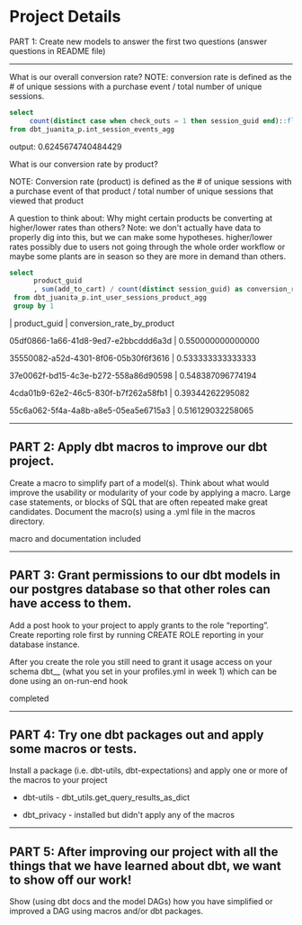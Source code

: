 Project Details
==============

PART 1: Create new models to answer the first two questions (answer questions in README file)

---------------

What is our overall conversion rate?
  NOTE: conversion rate is defined as 
      the # of unique sessions with a purchase event / total number of unique sessions. 
```sql
select 
     count(distinct case when check_outs = 1 then session_guid end)::float/count(distinct session_guid)::float 
from dbt_juanita_p.int_session_events_agg 
```
output: 0.6245674740484429

What is our conversion rate by product?

  NOTE: Conversion rate (product) is defined as 
      the # of unique sessions with a purchase event of that product
          / total number of unique sessions that viewed that product

A question to think about: 
  Why might certain products be converting at higher/lower rates than others? Note: we don't actually have data to properly dig into this, but we can make some hypotheses. 
  higher/lower rates possibly due to users not going through the whole order workflow or maybe some plants are in season so they are more in demand than others.

```sql
select 
      product_guid
      , sum(add_to_cart) / count(distinct session_guid) as conversion_rate_by_product      
 from dbt_juanita_p.int_user_sessions_product_agg
 group by 1
 ```

 | product_guid	                      |  conversion_rate_by_product

05df0866-1a66-41d8-9ed7-e2bbcddd6a3d	| 0.550000000000000

35550082-a52d-4301-8f06-05b30f6f3616	| 0.533333333333333

37e0062f-bd15-4c3e-b272-558a86d90598	| 0.548387096774194

4cda01b9-62e2-46c5-830f-b7f262a58fb1	| 0.39344262295082

55c6a062-5f4a-4a8b-a8e5-05ea5e6715a3	| 0.516129032258065


---------------
PART 2: Apply dbt macros to improve our dbt project.
---------------

Create a macro to simplify part of a model(s). Think about what would improve the usability or modularity of your code by applying a macro. Large case statements, or blocks of SQL that are often repeated make great candidates. Document the macro(s) using a .yml file in the macros directory.

macro and documentation included

---------------
PART 3: Grant permissions to our dbt models in our postgres database so that other roles can have access to them.
---------------

Add a post hook to your project to apply grants to the role “reporting”. Create reporting role first by running CREATE ROLE reporting in your database instance.

After you create the role you still need to grant it usage access on your schema dbt_<firstname>_<lastinitial> (what you set in your profiles.yml in week 1) which can be done using an on-run-end hook

completed

---------------
PART 4:   Try one dbt packages out and apply some macros or tests.
---------------

Install a package (i.e. dbt-utils, dbt-expectations) and apply one or more of the macros to your project

* dbt-utils - dbt_utils.get_query_results_as_dict

* dbt_privacy - installed but didn't apply any of the macros

---------------
PART 5: After improving our project with all the things that we have learned about dbt, we want to show off our work!
---------------

Show (using dbt docs and the model DAGs) how you have simplified or improved a DAG using macros and/or dbt packages.

